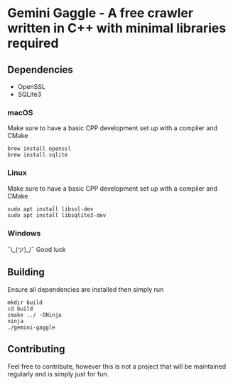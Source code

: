 # Gemini Gaggle - A free crawler written in C++ with minimal libraries required

## Dependencies
- OpenSSL
- SQLite3

### macOS
Make sure to have a basic CPP development set up with a compiler and CMake

```
brew install openssl
brew install sqlite
```

### Linux
Make sure to have a basic CPP development set up with a compiler and CMake

```
sudo apt install libssl-dev
sudo apt install libsqlite3-dev
```

### Windows
¯\\\_(ツ)\_/¯ Good luck


## Building
Ensure all dependencies are installed then simply run

```
mkdir build
cd build
cmake ../ -GNinja
ninja
./gemini-gaggle
```

## Contributing
Feel free to contribute, however this is not a project that will be maintained regularly and is simply just for fun.
